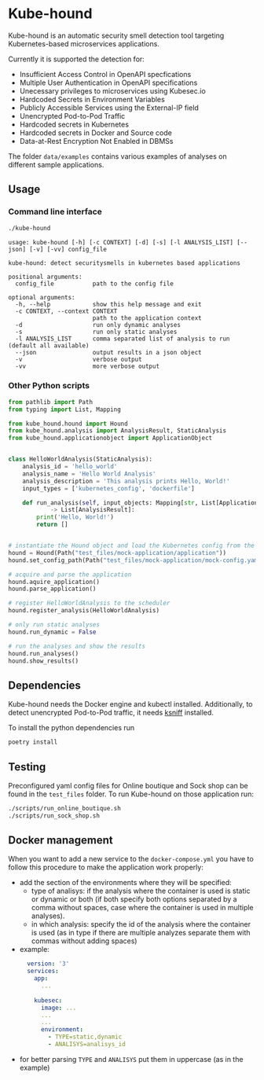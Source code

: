 # Kube-hound

Kube-hound is an automatic security smell detection tool targeting Kubernetes-based microservices applications.

Currently it is supported the detection for:

- Insufficient Access Control in OpenAPI specfications
- Multiple User Authentication in OpenAPI specifications
- Unecessary privileges to microservices using Kubesec.io
- Hardcoded Secrets in Environment Variables
- Publicly Accessible Services using the External-IP field
- Unencrypted Pod-to-Pod Traffic
- Hardcoded secrets in Kubernetes 
- Hardcoded secrets in Docker and Source code 
- Data-at-Rest Encryption Not Enabled in DBMSs

The folder `data/examples` contains various examples of analyses on different sample applications.

## Usage

### Command line interface

```sh
./kube-hound
```

```text
usage: kube-hound [-h] [-c CONTEXT] [-d] [-s] [-l ANALYSIS_LIST] [--json] [-v] [-vv] config_file

kube-hound: detect securitysmells in kubernetes based applications

positional arguments:
  config_file           path to the config file

optional arguments:
  -h, --help            show this help message and exit
  -c CONTEXT, --context CONTEXT
                        path to the application context
  -d                    run only dynamic analyses
  -s                    run only static analyses
  -l ANALYSIS_LIST      comma separated list of analysis to run (default all available)
  --json                output results in a json object
  -v                    verbose output
  -vv                   more verbose output
```

### Other Python scripts

```py
from pathlib import Path
from typing import List, Mapping

from kube_hound.hound import Hound
from kube_hound.analysis import AnalysisResult, StaticAnalysis
from kube_hound.applicationobject import ApplicationObject


class HelloWorldAnalysis(StaticAnalysis):
    analysis_id = 'hello_world'
    analysis_name = 'Hello World Analysis'
    analysis_description = 'This analysis prints Hello, World!'
    input_types = ['kubernetes_config', 'dockerfile']

    def run_analysis(self, input_objects: Mapping[str, List[ApplicationObject]])\
            -> List[AnalysisResult]:
        print('Hello, World!')
        return []


# instantiate the Hound object and load the Kubernetes config from the environment
hound = Hound(Path("test_files/mock-application/application"))
hound.set_config_path(Path("test_files/mock-application/mock-config.yaml"))

# acquire and parse the application
hound.aquire_application()
hound.parse_application()

# register HelloWorldAnalysis to the scheduler
hound.register_analysis(HelloWorldAnalysis)

# only run static analyses
hound.run_dynamic = False

# run the analyses and show the results
hound.run_analyses()
hound.show_results()
```

## Dependencies

Kube-hound needs the Docker engine and kubectl installed.
Additionally, to detect unencrypted Pod-to-Pod traffic, it needs [ksniff](https://github.com/eldadru/ksniff) installed.

To install the python dependencies run

```sh
poetry install
```

## Testing

Preconfigured yaml config files for Online boutique and Sock shop can be found in the `test_files` folder.
To run Kube-hound on those application run:

```sh
./scripts/run_online_boutique.sh
./scripts/run_sock_shop.sh
```

## Docker management
When you want to add a new service to the `docker-compose.yml` you have to follow this procedure to make the application work properly:
  - add the section of the environments where they will be specified:
    - type of analisys: if the analysis where the container is used is static or dynamic or both (if both specify both options separated by a comma without spaces, case where the container is used in multiple analyses). 
    - in which analysis: specify the id of the analysis where the container is used (as in type if there are multiple analyzes separate them with commas without  adding spaces) 
  - example:
    ```yaml
      version: '3'
      services:
        app:
          ...
  
        kubesec:
          image: ...
          ...
          ...
          environment:
            - TYPE=static,dynamic
            - ANALISYS=analisys_id
    ```
  - for better parsing `TYPE` and `ANALISYS` put them in uppercase (as in the example)
